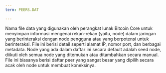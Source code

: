 ```yaml
---
term: PEERS.DAT

---
```

Nama file data yang digunakan oleh perangkat lunak Bitcoin Core untuk menyimpan informasi mengenai rekan-rekan (yaitu, node) dalam jaringan yang berinteraksi dengan node pengguna atau yang berpotensi untuk berinteraksi. File ini berisi detail seperti alamat IP, nomor port, dan berbagai metadata. Node yang ada dalam daftar ini secara default adalah seed node, diikuti oleh semua node yang ditemukan atau ditambahkan secara manual. File ini biasanya berisi daftar peer yang sangat besar yang dipilih secara acak oleh node untuk membuat koneksinya.